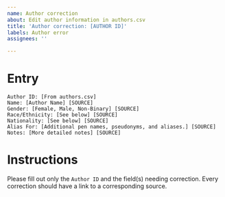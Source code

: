 ```yaml
---
name: Author correction
about: Edit author information in authors.csv
title: 'Author correction: [AUTHOR ID]'
labels: Author error
assignees: ''

---
```


# Entry
```
Author ID: [From authors.csv]
Name: [Author Name] [SOURCE]
Gender: [Female, Male, Non-Binary] [SOURCE]
Race/Ethnicity: [See below] [SOURCE]
Nationality: [See below] [SOURCE]
Alias For: [Additional pen names, pseudonyms, and aliases.] [SOURCE]
Notes: [More detailed notes] [SOURCE]
```

# Instructions
Please fill out only the `Author ID` and the field(s) needing correction. Every correction should have a link to a corresponding source.
